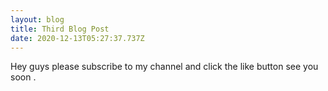 ```yaml
---
layout: blog
title: Third Blog Post
date: 2020-12-13T05:27:37.737Z
---
```

Hey guys please subscribe to my channel and click the like button see you soon .